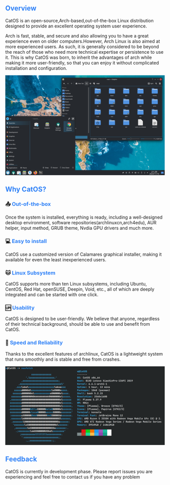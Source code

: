 ## <font color=#2f81f7>Overview</font>

CatOS is an open-source,Arch-based,out-of-the-box Linux distribution designed to provide an excellent operating system user experience.

Arch is fast, stable, and secure and also allowing you to have a great experience even on older computers.However, Arch Linux is also aimed at more experienced users. As such, it is generally considered to be beyond the reach of those who need more technical expertise or persistence to use it. This is why CatOS was born, to inherit the advantages of arch while making it more user-friendly, so that you can enjoy it without complicated installation and configuration.

![image](./preview/desktop_en.png)

## <font color=#2f81f7>Why CatOS?</font>

### 📤 <font color=#2f81f7>Out-of-the-box</font>
Once the system is installed, everything is ready, including a well-designed desktop environment, software repositories(archlinuxcn,arch4edu), AUR helper, input method, GRUB theme, Nvdia GPU drivers and much more.

### 💻 <font color=#2f81f7>Easy to install</font>
CatOS use a customized version of Calamares graphical installer, making it available for even the least inexperienced users.

### 🐱 <font color=#2f81f7>Linux Subsystem</font>
CatOS supports more than ten Linux subsystems, including Ubuntu, CentOS, Red Hat, openSUSE, Deepin, Void, etc., all of which are deeply integrated and can be started with one click.

### 🆙 <font color=#2f81f7>Usability</font>
CatOS is designed to be user-friendly. We believe that anyone, regardless of their technical background, should be able to use and benefit from CatOS.

### 🚀 <font color=#2f81f7>Speed and Reliability</font>
Thanks to the excellent features of archlinux, CatOS is a lightweight  system that runs smoothly and is stable and free from crashes.

![image](./preview/neofetch_en.png)


## <font color=#2f81f7>Feedback</font>

CatOS is currently in development phase. Please report issues you are experiencing and feel free to contact us if you have any problem


